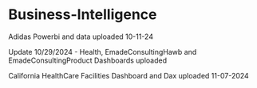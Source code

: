 # Business-Intelligence
Adidas Powerbi and data uploaded 10-11-24

Update 10/29/2024 - Health, EmadeConsultingHawb and EmadeConsultingProduct Dashboards uploaded

California HealthCare Facilities Dashboard and Dax uploaded 11-07-2024
